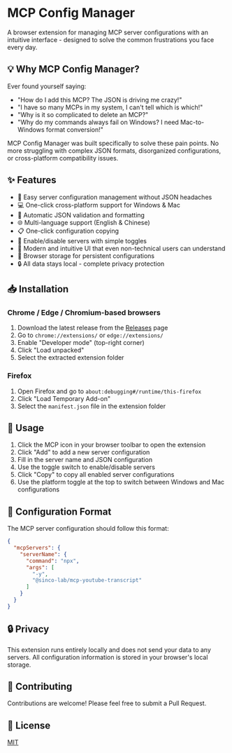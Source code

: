 # MCP Config Manager

A browser extension for managing MCP server configurations with an intuitive interface - designed to solve the common frustrations you face every day.

## 💡 Why MCP Config Manager?

Ever found yourself saying:

- "How do I add this MCP? The JSON is driving me crazy!"
- "I have so many MCPs in my system, I can't tell which is which!"
- "Why is it so complicated to delete an MCP?"
- "Why do my commands always fail on Windows? I need Mac-to-Windows format conversion!"

MCP Config Manager was built specifically to solve these pain points. No more struggling with complex JSON formats, disorganized configurations, or cross-platform compatibility issues.

## ✨ Features

- 🚀 Easy server configuration management without JSON headaches
- 💻 One-click cross-platform support for Windows & Mac
- 🔄 Automatic JSON validation and formatting
- 🌐 Multi-language support (English & Chinese)
- 📋 One-click configuration copying
- 🔄 Enable/disable servers with simple toggles
- 🎨 Modern and intuitive UI that even non-technical users can understand
- 💾 Browser storage for persistent configurations
- 🔒 All data stays local - complete privacy protection

## 📥 Installation

### Chrome / Edge / Chromium-based browsers

1. Download the latest release from the [Releases](../../releases) page
2. Go to `chrome://extensions/` or `edge://extensions/`
3. Enable "Developer mode" (top-right corner)
4. Click "Load unpacked"
5. Select the extracted extension folder

### Firefox

1. Open Firefox and go to `about:debugging#/runtime/this-firefox`
2. Click "Load Temporary Add-on"
3. Select the `manifest.json` file in the extension folder

## 🚀 Usage

1. Click the MCP icon in your browser toolbar to open the extension
2. Click "Add" to add a new server configuration
3. Fill in the server name and JSON configuration
4. Use the toggle switch to enable/disable servers
5. Click "Copy" to copy all enabled server configurations
6. Use the platform toggle at the top to switch between Windows and Mac configurations

## 📝 Configuration Format

The MCP server configuration should follow this format:

```json
{
  "mcpServers": {
    "serverName": {
      "command": "npx",
      "args": [
        "-y",
        "@sinco-lab/mcp-youtube-transcript"
      ]
    }
  }
}
```

## 🔒 Privacy

This extension runs entirely locally and does not send your data to any servers. All configuration information is stored in your browser's local storage.

## 🤝 Contributing

Contributions are welcome! Please feel free to submit a Pull Request.

## 📄 License

[MIT](LICENSE) 
